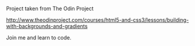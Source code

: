 Project taken from The Odin Project

http://www.theodinproject.com/courses/html5-and-css3/lessons/building-with-backgrounds-and-gradients

Join me and learn to code.